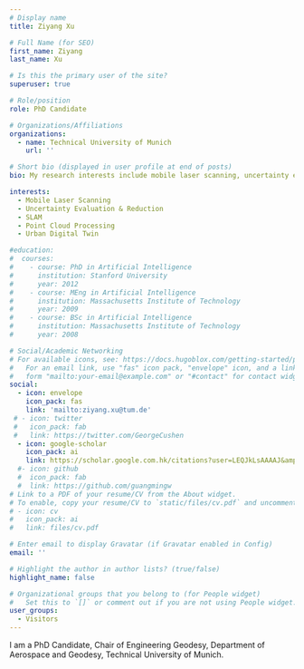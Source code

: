 ```yaml
---
# Display name
title: Ziyang Xu

# Full Name (for SEO)
first_name: Ziyang
last_name: Xu

# Is this the primary user of the site?
superuser: true

# Role/position
role: PhD Candidate

# Organizations/Affiliations
organizations:
  - name: Technical University of Munich
    url: ''

# Short bio (displayed in user profile at end of posts)
bio: My research interests include mobile laser scanning, uncertainty evaluation, SLAM, point cloud processing, and urban digital twins. 

interests:
  - Mobile Laser Scanning
  - Uncertainty Evaluation & Reduction
  - SLAM
  - Point Cloud Processing
  - Urban Digital Twin

#education:
#  courses:
#    - course: PhD in Artificial Intelligence
#      institution: Stanford University
#      year: 2012
#    - course: MEng in Artificial Intelligence
#      institution: Massachusetts Institute of Technology
#      year: 2009
#    - course: BSc in Artificial Intelligence
#      institution: Massachusetts Institute of Technology
#      year: 2008

# Social/Academic Networking
# For available icons, see: https://docs.hugoblox.com/getting-started/page-builder/#icons
#   For an email link, use "fas" icon pack, "envelope" icon, and a link in the
#   form "mailto:your-email@example.com" or "#contact" for contact widget.
social:
  - icon: envelope
    icon_pack: fas
    link: 'mailto:ziyang.xu@tum.de'
 # - icon: twitter
 #   icon_pack: fab
 #   link: https://twitter.com/GeorgeCushen
  - icon: google-scholar
    icon_pack: ai
    link: https://scholar.google.com.hk/citations?user=LEQJkLsAAAAJ&amp;hl=zh-CN
  #- icon: github
  #  icon_pack: fab
  #  link: https://github.com/guangmingw
# Link to a PDF of your resume/CV from the About widget.
# To enable, copy your resume/CV to `static/files/cv.pdf` and uncomment the lines below.
# - icon: cv
#   icon_pack: ai
#   link: files/cv.pdf

# Enter email to display Gravatar (if Gravatar enabled in Config)
email: ''

# Highlight the author in author lists? (true/false)
highlight_name: false

# Organizational groups that you belong to (for People widget)
#   Set this to `[]` or comment out if you are not using People widget.
user_groups:
  - Visitors
---
```


I am a PhD Candidate, Chair of Engineering Geodesy, Department of Aerospace and Geodesy, Technical University of Munich.
